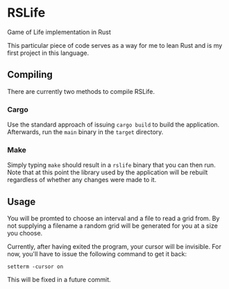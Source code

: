 # RSLife
Game of Life implementation in Rust

This particular piece of code serves as a way for me to lean Rust and is my
first project in this language.

## Compiling
There are currently two methods to compile RSLife.

### Cargo
Use the standard approach of issuing `cargo build` to build the application.
Afterwards, run the `main` binary in the `target` directory.

### Make
Simply typing `make` should result in a `rslife` binary that you can then run.
Note that at this point the library used by the application will be rebuilt
regardless of whether any changes were made to it.

## Usage
You will be promted to choose an interval and a file to read a grid from. By
not supplying a filename a random grid will be generated for you at a size you
choose.

Currently, after having exited the program, your cursor will be invisible.
For now, you'll have to issue the following command to get it back:

   ```
   setterm -cursor on
   ```

This will be fixed in a future commit.
